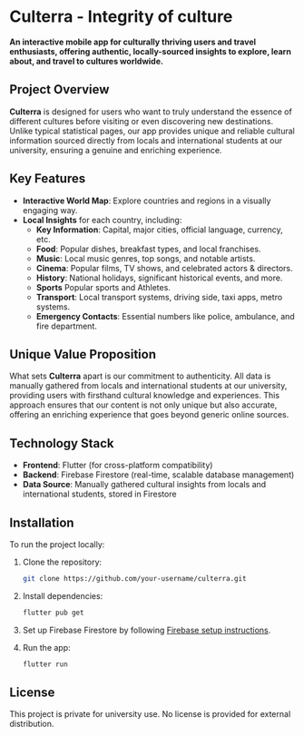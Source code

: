 # Culterra - Integrity of culture

**An interactive mobile app for culturally thriving users and travel enthusiasts, offering authentic, locally-sourced insights to explore, learn about, and travel to cultures worldwide.**

## Project Overview

**Culterra** is designed for users who want to truly understand the essence of different cultures before visiting or even discovering new destinations. Unlike typical statistical pages, our app provides unique and reliable cultural information sourced directly from locals and international students at our university, ensuring a genuine and enriching experience.

## Key Features

- **Interactive World Map**: Explore countries and regions in a visually engaging way.
- **Local Insights** for each country, including:
    - **Key Information**: Capital, major cities, official language, currency, etc.
    - **Food**: Popular dishes, breakfast types, and local franchises.
    - **Music**: Local music genres, top songs, and notable artists.
    - **Cinema**: Popular films, TV shows, and celebrated actors & directors.
    - **History**: National holidays, significant historical events, and more.
    - **Sports** Popular sports and Athletes.
    - **Transport**: Local transport systems, driving side, taxi apps, metro systems.
    - **Emergency Contacts**: Essential numbers like police, ambulance, and fire department.

## Unique Value Proposition

What sets **Culterra** apart is our commitment to authenticity. All data is manually gathered from locals and international students at our university, providing users with firsthand cultural knowledge and experiences. This approach ensures that our content is not only unique but also accurate, offering an enriching experience that goes beyond generic online sources.

## Technology Stack

- **Frontend**: Flutter (for cross-platform compatibility)
- **Backend**: Firebase Firestore (real-time, scalable database management)
- **Data Source**: Manually gathered cultural insights from locals and international students, stored in Firestore

## Installation

To run the project locally:

1. Clone the repository:
   ```bash
   git clone https://github.com/your-username/culterra.git
   ```

2. Install dependencies:
   ```bash
   flutter pub get
   ```

3. Set up Firebase Firestore by following [Firebase setup instructions](https://firebase.google.com/docs/flutter/setup).

4. Run the app:
   ```bash
   flutter run
   ```

## License

This project is private for university use. No license is provided for external distribution.
